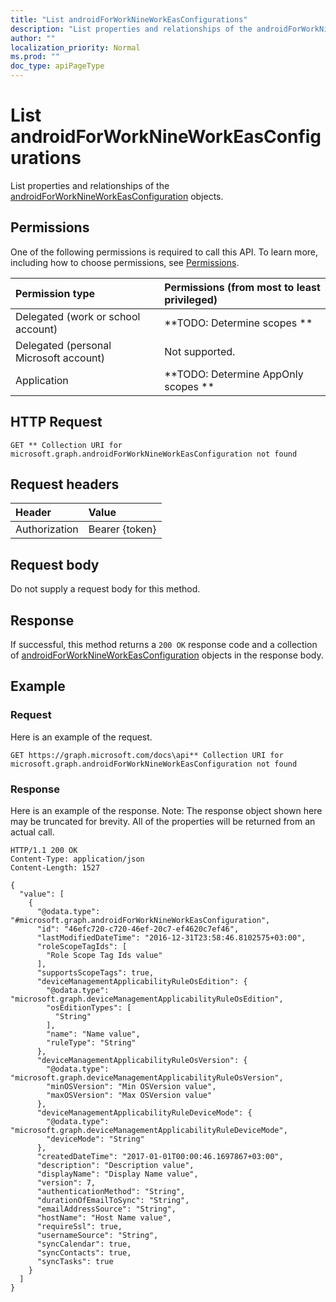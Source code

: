 ```yaml
---
title: "List androidForWorkNineWorkEasConfigurations"
description: "List properties and relationships of the androidForWorkNineWorkEasConfiguration objects."
author: ""
localization_priority: Normal
ms.prod: ""
doc_type: apiPageType
---
```


# List androidForWorkNineWorkEasConfigurations

List properties and relationships of the [androidForWorkNineWorkEasConfiguration](../resources/androidforworknineworkeasconfiguration.md) objects.

## Permissions
One of the following permissions is required to call this API. To learn more, including how to choose permissions, see [Permissions](/concepts/permissions-reference.md).

|Permission type|Permissions (from most to least privileged)|
|:---|:---|
|Delegated (work or school account)|**TODO: Determine scopes **|
|Delegated (personal Microsoft account)|Not supported.|
|Application|**TODO: Determine AppOnly scopes **|

## HTTP Request
<!-- {
  "blockType": "ignored"
}
-->
``` http
GET ** Collection URI for microsoft.graph.androidForWorkNineWorkEasConfiguration not found
```

## Request headers
|Header|Value|
|:---|:---|
|Authorization|Bearer {token}|

## Request body
Do not supply a request body for this method.

## Response
If successful, this method returns a `200 OK` response code and a collection of [androidForWorkNineWorkEasConfiguration](../resources/androidforworknineworkeasconfiguration.md) objects in the response body.

## Example

### Request
Here is an example of the request.
<!-- {
  "blockType": "request",
  "name": "get_androidforworknineworkeasconfiguration"
}
-->
``` http
GET https://graph.microsoft.com/docs\api** Collection URI for microsoft.graph.androidForWorkNineWorkEasConfiguration not found
```

### Response
Here is an example of the response. Note: The response object shown here may be truncated for brevity. All of the properties will be returned from an actual call.
<!-- {
  "blockType": "response",
  "truncated": true,
  "@odata.type": "collection(microsoft.graph.androidforworknineworkeasconfiguration)"
}
-->
``` http
HTTP/1.1 200 OK
Content-Type: application/json
Content-Length: 1527

{
  "value": [
    {
      "@odata.type": "#microsoft.graph.androidForWorkNineWorkEasConfiguration",
      "id": "46efc720-c720-46ef-20c7-ef4620c7ef46",
      "lastModifiedDateTime": "2016-12-31T23:58:46.8102575+03:00",
      "roleScopeTagIds": [
        "Role Scope Tag Ids value"
      ],
      "supportsScopeTags": true,
      "deviceManagementApplicabilityRuleOsEdition": {
        "@odata.type": "microsoft.graph.deviceManagementApplicabilityRuleOsEdition",
        "osEditionTypes": [
          "String"
        ],
        "name": "Name value",
        "ruleType": "String"
      },
      "deviceManagementApplicabilityRuleOsVersion": {
        "@odata.type": "microsoft.graph.deviceManagementApplicabilityRuleOsVersion",
        "minOSVersion": "Min OSVersion value",
        "maxOSVersion": "Max OSVersion value"
      },
      "deviceManagementApplicabilityRuleDeviceMode": {
        "@odata.type": "microsoft.graph.deviceManagementApplicabilityRuleDeviceMode",
        "deviceMode": "String"
      },
      "createdDateTime": "2017-01-01T00:00:46.1697867+03:00",
      "description": "Description value",
      "displayName": "Display Name value",
      "version": 7,
      "authenticationMethod": "String",
      "durationOfEmailToSync": "String",
      "emailAddressSource": "String",
      "hostName": "Host Name value",
      "requireSsl": true,
      "usernameSource": "String",
      "syncCalendar": true,
      "syncContacts": true,
      "syncTasks": true
    }
  ]
}
```

